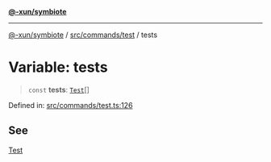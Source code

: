 [**@-xun/symbiote**](../../../../README.md)

***

[@-xun/symbiote](../../../../README.md) / [src/commands/test](../README.md) / tests

# Variable: tests

> `const` **tests**: [`Test`](../enumerations/Test.md)[]

Defined in: [src/commands/test.ts:126](https://github.com/Xunnamius/symbiote/blob/7b8ca545f93c3e9d22b693c6c58dbb29604867ff/src/commands/test.ts#L126)

## See

[Test](../enumerations/Test.md)
